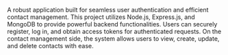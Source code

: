 A robust application built for seamless user authentication and efficient contact management. This project utilizes Node.js, Express.js, and MongoDB to provide powerful backend functionalities. Users can securely register, log in, and obtain access tokens for authenticated requests. On the contact management side, the system allows users to view, create, update, and delete contacts with ease.
